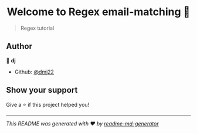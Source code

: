 <h1 align="center">Welcome to Regex email-matching 👋</h1>
<p>
</p>

> Regex tutorial

## Author

👤 **dj**

* Github: [@dmj22](https://github.com/dmj22)

## Show your support

Give a ⭐️ if this project helped you!

***
_This README was generated with ❤️ by [readme-md-generator](https://github.com/kefranabg/readme-md-generator)_